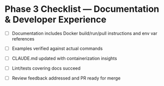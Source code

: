<!-- markdownlint-disable MD013 -->
# Phase 3 Checklist — Documentation & Developer Experience

- [ ] Documentation includes Docker build/run/pull instructions and env var references
- [ ] Examples verified against actual commands
- [ ] CLAUDE.md updated with containerization insights
- [ ] Lint/tests covering docs succeed
- [ ] Review feedback addressed and PR ready for merge

